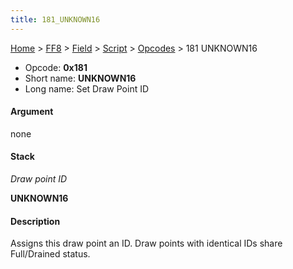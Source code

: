 ```yaml
---
title: 181_UNKNOWN16
---
```


[Home](../../../../index.md) > [FF8](../../../../FF8.md) > [Field](../../../Field.md) > [Script](../../Script.md) > [Opcodes](../Opcodes.md) > 181 UNKNOWN16

-   Opcode: **0x181**
-   Short name: **UNKNOWN16**
-   Long name: Set Draw Point ID

#### Argument

none

#### Stack

  
*Draw point ID*

**UNKNOWN16**

#### Description

Assigns this draw point an ID. Draw points with identical IDs share Full/Drained status.
